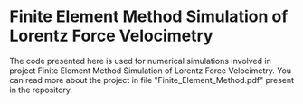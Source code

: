 # Finite Element Method Simulation of Lorentz Force Velocimetry
The code presented here is used for numerical simulations involved in project Finite Element Method Simulation of Lorentz Force Velocimetry.
You can read more about the project in file "Finite_Element_Method.pdf" present in the repository.
